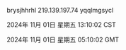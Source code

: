 brysjhhrhl 219.139.197.74 yqqlmgsycl

2024年 11月 01日 星期五 13:10:02 CST

2024年 11月 01日 星期五 05:10:02 GMT
